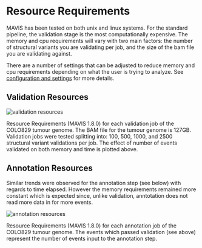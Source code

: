 # Resource Requirements

MAVIS has been tested on both unix and linux systems. For the standard
pipeline, the validation stage is the most computationally expensive.
The memory and cpu requirements will vary with two main factors: the
number of structural variants you are validating per job, and the size
of the bam file you are validating against.

There are a number of settings that can be adjusted to reduce memory and
cpu requirements depending on what the user is trying to analyze. See
[configuration and settings](../../configuration/general/) for more details.

## Validation Resources

![validation resources](../images/colo829_tumour_validation_resource_req.png)

Resource Requirements (MAVIS 1.8.0) for each validation job of the
COLO829 tumour genome. The BAM file for the tumour genome is 127GB.
Validation jobs were tested splitting into: 100, 500, 1000, and 2500
structural variant validations per job. The effect of number of events
validated on both memory and time is plotted
above.

## Annotation Resources

Similar trends were observed for the annotation step (see below) with
regards to time elapsed. However the memory requirements remained more
constant which is expected since, unlike validation, anntotation does
not read more data in for more events.

![annotation resources](../images/colo829_tumour_annotation_resource_req.png)

Resource Requirements (MAVIS 1.8.0) for each annotation job of the
COLO829 tumour genome. The events which passed validation (see above)
represent the number of events input to the annotation
step.
